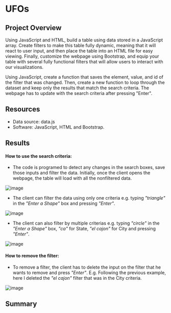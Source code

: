 # UFOs

## Project Overview
Using JavaScript and HTML, build a table using data stored in a JavaScript array. Create filters to make this table fully dynamic, meaning that it will react to user input, and then place the table into an HTML file for easy viewing. Finally, customize the webpage using Bootstrap, and equip your table with several fully functional filters that will allow users to interact with our visualizations.

Using JavaScript, create a function that saves the element, value, and id of the filter that was changed. Then, create a new function to loop through the dataset and keep only the results that match the search criteria. The webpage has to update with the search criteria after pressing "Enter".

## Resources
- Data source: data.js
- Software: JavaScript, HTML and Bootstrap.

## Results
#### How to use the search criteria:

- The code is programed to detect any changes in the search boxes, save those inputs and filter the data. Initially, once the client opens the webpage, the table will load with all the nonfiltered data. 

![image](https://user-images.githubusercontent.com/91766276/150577039-2c7add96-b5ed-4651-85ea-5b9bb2a50cee.png)

- The client can filter the data using only one criteria e.g. typing *"triangle"* in the *"Enter a Shape"* box and pressing *"Enter"*.

![image](https://user-images.githubusercontent.com/91766276/150579783-80fd8c05-4770-4b9f-b960-5c7de33136e1.png)

- The client can also filter by multiple criterias e.g. typing *"circle"* in the *"Enter a Shape"* box, *"ca"* for State, *"el cajon"* for City and pressing *"Enter"*.

![image](https://user-images.githubusercontent.com/91766276/150579223-b17af986-ed66-43f2-b22d-abee490770b9.png)

#### How to remove the filter:

- To remove a filter, the client has to delete the input on the filter that he wants to remove and press *"Enter"*. E.g. Following the previous example, here I deleted the *"el cajon"* filter that was in the City criteria.

![image](https://user-images.githubusercontent.com/91766276/150580337-69ffde0b-37ae-4e03-88a1-70c2eda75bb7.png)


## Summary






